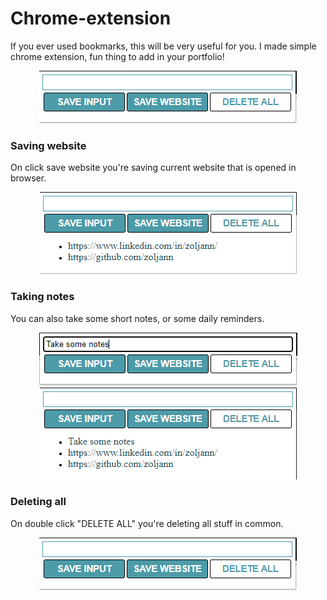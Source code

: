 # Chrome-extension

 If you ever used bookmarks, this will be very useful for you. I made simple chrome extension, fun thing to add in your portfolio!

<p align="center">
  <img src="./images/screen2.png" />
</p>

### Saving website

On click save website you're saving current website that is opened in browser.
<p align="center">
  <img src="./images/screen1.png" />
</p>

### Taking notes
You can also take some short notes, or some daily reminders.

<p align="center">
  <img src="./images/screen3.png" />
  <br>
  <img src="./images/screen4.png" />
</p>

### Deleting all

On double click "DELETE ALL" you're deleting all stuff in common.
<p align="center">
  <img src="./images/screen2.png" />
</p>
